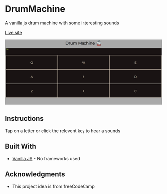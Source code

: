 # DrumMachine
A vanilla js drum machine with some interesting sounds

[Live site](https://jimryan.meu/DrumMachine/)  

![](drums.gif)  

## Instructions

Tap on a letter or click the relevent key to hear a sounds

## Built With

* [Vanilla JS](https://developer.mozilla.org/en-US/docs/Web/JavaScript) - No frameworks used  


## Acknowledgments

* This project idea is from freeCodeCamp    
